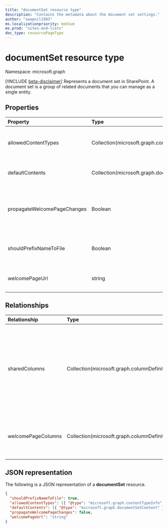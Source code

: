 ```yaml
---
title: "documentSet resource type"
description: "Contains the metadata about the document set settings."
author: "swapnil1993"
ms.localizationpriority: medium
ms.prod: "sites-and-lists"
doc_type: resourcePageType
---
```


# documentSet resource type

Namespace: microsoft.graph

[!INCLUDE [beta-disclaimer](../../includes/beta-disclaimer.md)]
Represents a document set in SharePoint. A document set is a group of related documents that you can manage as a single entity.

## Properties

| Property                    | Type                                           | Description                                                                                                                       |
| :-------------------------- | :--------------------------------------------- | :-------------------------------------------------------------------------------------------------------------------------------- |
| allowedContentTypes         | Collection(microsoft.graph.contentTypeInfo)    | Content types allowed in document set.                                                                                            |
| defaultContents             | Collection(microsoft.graph.documentSetContent) | Default contents of document set.                                                                                                 |
| propagateWelcomePageChanges | Boolean                                        | Indicates whether to add the name of the document set to each file name.                                                          |
| shouldPrefixNameToFile      | Boolean                                        | Add the name of the Document Set to each file name.                                                                               |
| welcomePageUrl              | string                                         | Welcome page absolute URL.                                                                                                        |

## Relationships

| Relationship   | Type                      | Description
|:----------------|:--------------------------|:-------------------------------
| sharedColumns       | Collection(microsoft.graph.columnDefinition) | Columns edited on the document set that synchronize to all documents in the set. These are read-only on the documents themselves. 
| welcomePageColumns  | Collection(microsoft.graph.columnDefinition)  | Specifies columns to show on the welcome page for the document set.

## JSON representation

The following is a JSON representation of a **documentSet** resource.

<!-- { "blockType": "resource", "@odata.type": "microsoft.graph.documentSet" } -->

```json
{
  "shouldPrefixNameToFile": true,
  "allowedContentTypes": [{ "@type": "microsoft.graph.contentTypeInfo" }],
  "defaultContents": [{ "@type": "microsoft.graph.documentSetContent" }],
  "propagateWelcomePageChanges": false,
  "welcomePageUrl": "string"
}
```

[contentTypeInfo]: contentTypeInfo.md
[documentSetContent]: documentsetcontent.md
